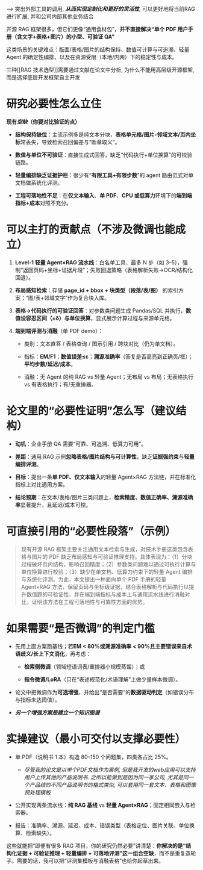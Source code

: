 --> 突出外部工具的调用, ***从而实现定制化和更好的灵活性***, 可以更好地将当前RAG进行扩展, 并和公司内部其他业务结合

开源 RAG 框架很多，但它们更像“通用食材包”，**并不直接解决“单个 PDF 用户手册（含文字+表格+图片）的小型、可验证 QA”**


这类场景的关键难点：版面/表格/图片的结构保持、数值可计算与可追溯、轻量 Agent 的确定性编排、以及在资源受限（本地/内网）下的稳定性与成本。

三种[[RAG 技术选型]]需要通过文献在论文中分析, 为什么不能用高层级开源框架, 而是选择底层开发框架自主开发

# 研究必要性怎么立住

**现有*空缺*（你要对比验证的点）**

- **结构保持缺位**：主流示例多是纯文本分块，**表格单元格/图片-邻域文本/页内坐标**常丢失，导致检索召回偏差与“断章取义”。
    
- **数值与单位不可验证**：直接生成式回答，缺乏“代码执行+单位换算”的可校验链路。
    
- **轻量编排缺乏证据护栏**：很少有“**有限工具+有限步数**”的 agent 路由范式对单文档做系统化评测。
    
- **工程可落地性不足**：在**仅文本输入**、**单 PDF**、**CPU 或低算力**环境下的**端到端指标+成本**对照不充分。
    

# 可以主打的贡献点（不涉及微调也能成立）

1. **Level-1 轻量 Agent×RAG 流水线**：白名单工具、最多 N 步（如 3–5），强制“返回页码+坐标+证据片段”；失败回退策略（表格解析失败→OCR/结构化回退）。
    
2. **布局感知检索**：存储 **page_id + bbox + 块类型（段落/表/图）** 的索引方案；“图/表+邻域文字”作为复合块入库。
    
3. **表格→代码执行的可验证回答**：对参数类问题生成 Pandas/SQL 并执行，**数值设容忍区间（±δ）与单位换算**，显式展示计算过程与来源单元格。
    
4. **端到端评测与消融**（单 PDF demo）：
    
    - 类别：文本直答 / 表格查询 / 图示引用 / 跨块对比（仍为单文档）。
        
    - 指标：**EM/F1**；**数值误差≤ε**；**溯源准确率**（答复是否高亮到正确页/框）；**平均步数/延迟/成本**。
        
    - 消融：无 Agent 的纯 RAG vs 轻量 Agent；无布局 vs 布局；无表格执行 vs 有表格执行；有/无重排器。
        

# 论文里的“必要性证明”怎么写（建议结构）

- **动机**：企业手册 QA 需要“可靠、可追溯、低算力可用”。
    
- **差距**：通用 RAG 示例**忽略表格/图片结构与可计算性**，缺乏**证据强约束**与**轻量编排评测**。
    
- **目标**：提出一条**单 PDF、仅文本输入**的轻量 Agent×RAG 方法链，并在标准化指标上对比通用方案。
    
- **结论预期**：在文本/表格/图片三类问题上，**检索精度、数值正确率、溯源准确率**显著提升，且延迟/成本可控。

    

# 可直接引用的“必要性段落”（示例）

> 现有开源 RAG 框架主要关注通用文本检索与生成，对技术手册这类包含表格与图片的 PDF 缺乏布局感知与可验证推理支持。具体表现为：（1）分块过程破坏页内结构，影响召回精度；（2）参数类问题难以通过可执行计算与单位换算进行校验；（3）缺少在单文档、低算力约束下的轻量 Agent 编排与系统化评测。为此，本文提出一种面向单个 PDF 手册的轻量 Agent×RAG 方法，保留页码与坐标级证据，结合表格解析与代码执行以提升数值题的可验证性，并在端到端指标与成本上与通用流水线进行消融对比，证明该方法在工程可落地性与可靠性方面的优势。

# 如果需要“是否微调”的判定门槛

- 先用上面方案跑基线；若**EM < 80%**或**溯源准确率 < 90%**且主要错误来自**术语歧义/长上下文消化**，再考虑：
    
    - **检索侧微调**（领域短语词表/重排器小规模蒸馏）；或
        
    - **指令微调/LoRA**（只在“表述规范化/术语理解”上做少量样本微调）。
        
- 论文中把微调作为**可选增强**，并给出“是否需要”的**数据驱动判定**（如错误分布与指标未达阈值）。
- ***另一个增强方案是建立一个知识图谱***
    

# 实操建议（最小可交付以支撑必要性）

- 单 PDF（说明书 1 本）构造 80–150 个问题集，四类各占比 25%。
	- *尽管我的论文是以单个PDF文档作为案例, 但是我开发的web应用可以支持用户上传其他的产品说明书. 之所以能做到是因为同一家公司, 尤其是同一个产品线的不同产品说明书的格式类似, 可以套用同一套文本、表格和图像预处理模板*
    
- 公开实现两条流水线：**纯 RAG 基线** vs **轻量 Agent×RAG**；固定相同嵌入与检索器。
    
- 报告：准确率、溯源、延迟、成本、错误类型（表格定位、图片关联、单位换算、检索缺失）。
    

这些就能把“即便有很多 RAG 项目，你的研究仍然必要”讲清楚：**你解决的是“结构化证据 + 可验证推理 + 轻量编排 + 可落地评测”这一组合空缺**，而不是重复造轮子。需要的话，我可以把“评测集模板与消融表格”也给你起草出来。










